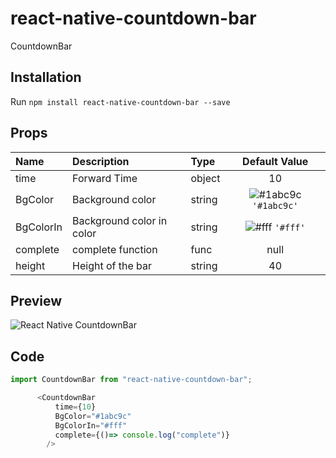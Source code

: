 # react-native-countdown-bar


CountdownBar

## Installation
Run `npm install react-native-countdown-bar --save`

## Props
| Name | Description | Type | Default Value |
| :--- | :----- | :--- | :---: |
| time | Forward Time | object | 10 |
| BgColor | Background color | string | ![#1abc9c](https://placehold.it/15/FAB913/000000?text=+) `'#1abc9c'` |
| BgColorIn | Background color in color | string | ![#fff](https://placehold.it/15/000/000000?text=+) `'#fff'` |
| complete | complete function | func | null |
| height | Height of the bar | string | 40 |

## Preview

![React Native CountdownBar](https://media.giphy.com/media/8UGW2yvW48ns85SmMj/giphy.gif "React Native CountdownBar")

## Code
```javascript
import CountdownBar from "react-native-countdown-bar";

      <CountdownBar 
          time={10}
          BgColor="#1abc9c"
          BgColorIn="#fff"
          complete={()=> console.log("complete")}
        />
```
